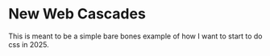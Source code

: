 # New Web Cascades

This is meant to be a simple bare bones example of how I want to start to do css in 2025.
